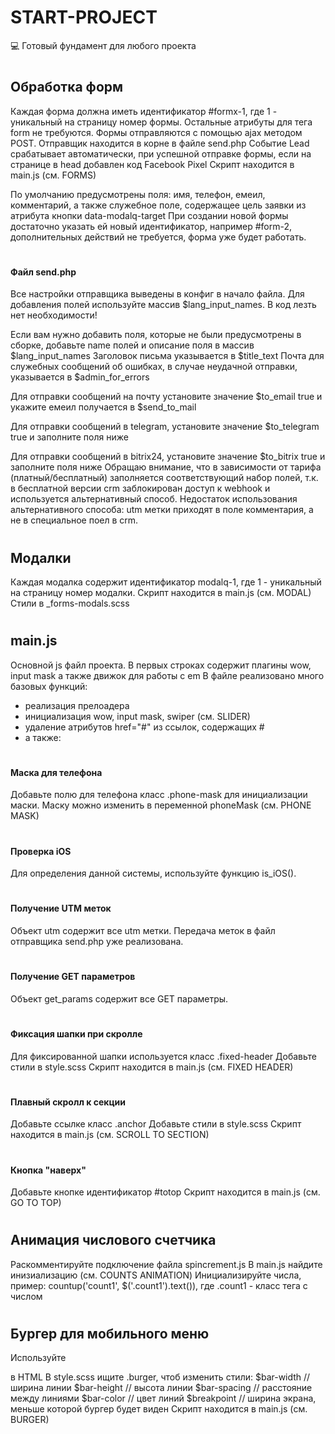 # START-PROJECT
💻 Готовый фундамент для любого проекта

# <h2></h2>

# <h2>Обработка форм</h2>
Каждая форма должна иметь идентификатор #formx-1, где 1 - уникальный на страницу номер формы. Остальные атрибуты для тега form не требуются.
Формы отправляются с помощью ajax методом POST. Отправщик находится в корне в файле send.php
Событие Lead срабатывает автоматически, при успешной отправке формы, если на странице в head добавлен код Facebook Pixel
Скрипт находится в main.js (см. FORMS)

По умолчанию предусмотрены поля: имя, телефон, емеил, комментарий, а также служебное поле, содержащее цель заявки из атрибута кнопки data-modalq-target
При создании новой формы достаточно указать ей новый идентификатор, например #form-2, дополнительных действий не требуется, форма уже будет работать.

# <h4>Файл send.php</h4>
Все настройки отправщика выведены в конфиг в начало файла. Для добавления полей используйте массив $lang_input_names. В код лезть нет необходимости!

Если вам нужно добавить поля, которые не были предусмотрены в сборке, добавьте name полей и описание поля в массив $lang_input_names
Заголовок письма указывается в $title_text
Почта для служебных сообщений об ошибках, в случае неудачной отправки, указывается в $admin_for_errors

Для отправки сообщений на почту установите значение $to_email true и укажите емеил получается в $send_to_mail

Для отправки сообщений в telegram, установите значение $to_telegram true и заполните поля ниже

Для отправки сообщений в bitrix24, установите значение $to_bitrix true и заполните поля ниже
Обращаю внимание, что в зависимости от тарифа (платный/бесплатный) заполняется соответствующий набор полей, т.к. в бесплатной версии crm заблокирован доступ к webhook и используется альтернативный способ. Недостаток использования альтернативного способа: utm метки приходят в поле комментария, а не в специальное поел в crm.

# <h2>Модалки</h2>
Каждая модалка содержит идентификатор modalq-1, где 1 - уникальный на страницу номер модалки.
Скрипт находится в main.js (см. MODAL)
Стили в _forms-modals.scss

# <h2>main.js</h2>
Основной js файл проекта. В первых строках содержит плагины wow, input mask а также движок для работы с em
В файле реализовано много базовых функций:
- реализация прелоадера
- инициализация wow, input mask, swiper (см. SLIDER)
- удаление атрибутов href="#" из ссылок, содержащих #
- а также:

# <h4>Маска для телефона</h4>
Добавьте полю для телефона класс .phone-mask для инициализации маски.
Маску можно изменить в переменной phoneMask (см. PHONE MASK)

# <h4>Проверка iOS</h4>
Для определения данной системы, используйте функцию is_iOS().

# <h4>Получение UTM меток</h4>
Объект utm содержит все utm метки.
Передача меток в файл отправщика send.php уже реализована.

# <h4>Получение GET параметров</h4>
Объект get_params содержит все GET параметры.

# <h4>Фиксация шапки при скролле</h4>
Для фиксированной шапки используется класс .fixed-header
Добавьте стили в style.scss
Скрипт находится в main.js (см. FIXED HEADER)

# <h4>Плавный скролл к секции</h4>
Добавьте ссылке класс .anchor
Добавьте стили в style.scss
Скрипт находится в main.js (см. SCROLL TO SECTION)

# <h4>Кнопка "наверх"</h4>
Добавьте кнопке идентификатор #totop
Скрипт находится в main.js (см. GO TO TOP)

# <h2>Анимация числового счетчика</h2>
Раскомментируйте подключение файла spincrement.js
В main.js найдите инизиализацию (см. COUNTS ANIMATION)
Инициализируйте числа, пример: countup('count1', $('.count1').text()), где .count1 - класс тега с числом

# <h2>Бургер для мобильного меню</h2>
Используйте <div class="burger"></div> в HTML
В style.scss ищите .burger, чтоб изменить стили:
$bar-width   // ширина линии
$bar-height  // высота линии
$bar-spacing // расстояние между линиями
$bar-color   // цвет линий
$breakpoint  // ширина экрана, меньше которой бургер будет виден
Скрипт находится в main.js (см. BURGER)
